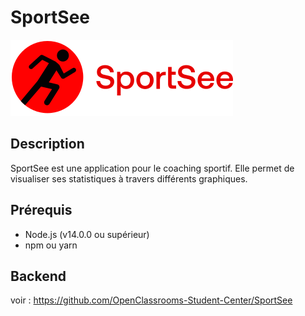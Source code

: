 # SportSee

![Logo SportSee](SportSee/public/logo.svg)

## Description
SportSee est une application pour le coaching sportif. Elle permet de visualiser ses statistiques à travers différents graphiques.

## Prérequis
- Node.js (v14.0.0 ou supérieur)
- npm ou yarn

## Backend
voir : https://github.com/OpenClassrooms-Student-Center/SportSee
